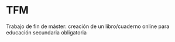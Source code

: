 # TFM
Trabajo de fin de máster: creación de un libro/cuaderno online para educación secundaria obligatoria
